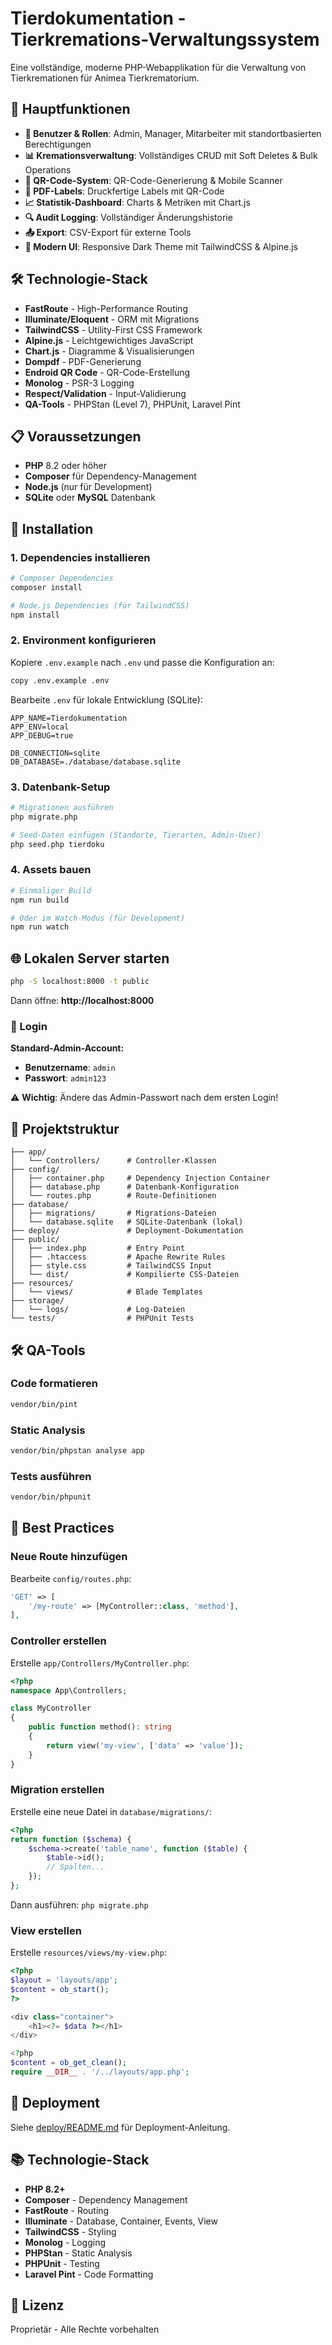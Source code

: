 # Tierdokumentation - Tierkremations-Verwaltungssystem

Eine vollständige, moderne PHP-Webapplikation für die Verwaltung von Tierkremationen für Animea Tierkrematorium.

## 🚀 Hauptfunktionen

- **🔐 Benutzer & Rollen**: Admin, Manager, Mitarbeiter mit standortbasierten Berechtigungen
- **📊 Kremationsverwaltung**: Vollständiges CRUD mit Soft Deletes & Bulk Operations
- **📱 QR-Code-System**: QR-Code-Generierung & Mobile Scanner
- **📄 PDF-Labels**: Druckfertige Labels mit QR-Code
- **📈 Statistik-Dashboard**: Charts & Metriken mit Chart.js
- **🔍 Audit Logging**: Vollständiger Änderungshistorie
- **📤 Export**: CSV-Export für externe Tools
- **🎨 Modern UI**: Responsive Dark Theme mit TailwindCSS & Alpine.js

## 🛠️ Technologie-Stack

- **FastRoute** - High-Performance Routing
- **Illuminate/Eloquent** - ORM mit Migrations
- **TailwindCSS** - Utility-First CSS Framework
- **Alpine.js** - Leichtgewichtiges JavaScript
- **Chart.js** - Diagramme & Visualisierungen
- **Dompdf** - PDF-Generierung
- **Endroid QR Code** - QR-Code-Erstellung
- **Monolog** - PSR-3 Logging
- **Respect/Validation** - Input-Validierung
- **QA-Tools** - PHPStan (Level 7), PHPUnit, Laravel Pint

## 📋 Voraussetzungen

- **PHP** 8.2 oder höher
- **Composer** für Dependency-Management
- **Node.js** (nur für Development)
- **SQLite** oder **MySQL** Datenbank

## 🔧 Installation

### 1. Dependencies installieren

```bash
# Composer Dependencies
composer install

# Node.js Dependencies (für TailwindCSS)
npm install
```

### 2. Environment konfigurieren

Kopiere `.env.example` nach `.env` und passe die Konfiguration an:

```bash
copy .env.example .env
```

Bearbeite `.env` für lokale Entwicklung (SQLite):

```env
APP_NAME=Tierdokumentation
APP_ENV=local
APP_DEBUG=true

DB_CONNECTION=sqlite
DB_DATABASE=./database/database.sqlite
```

### 3. Datenbank-Setup

```bash
# Migrationen ausführen
php migrate.php

# Seed-Daten einfügen (Standorte, Tierarten, Admin-User)
php seed.php tierdoku
```

### 4. Assets bauen

```bash
# Einmaliger Build
npm run build

# Oder im Watch-Modus (für Development)
npm run watch
```

## 🌐 Lokalen Server starten

```bash
php -S localhost:8000 -t public
```

Dann öffne: **http://localhost:8000**

### 🔑 Login

**Standard-Admin-Account:**
- **Benutzername**: `admin`
- **Passwort**: `admin123`

⚠️ **Wichtig**: Ändere das Admin-Passwort nach dem ersten Login!

## 📁 Projektstruktur

```
├── app/
│   └── Controllers/      # Controller-Klassen
├── config/
│   ├── container.php     # Dependency Injection Container
│   ├── database.php      # Datenbank-Konfiguration
│   └── routes.php        # Route-Definitionen
├── database/
│   ├── migrations/       # Migrations-Dateien
│   └── database.sqlite   # SQLite-Datenbank (lokal)
├── deploy/               # Deployment-Dokumentation
├── public/
│   ├── index.php         # Entry Point
│   ├── .htaccess         # Apache Rewrite Rules
│   ├── style.css         # TailwindCSS Input
│   └── dist/             # Kompilierte CSS-Dateien
├── resources/
│   └── views/            # Blade Templates
├── storage/
│   └── logs/             # Log-Dateien
└── tests/                # PHPUnit Tests
```

## 🛠️ QA-Tools

### Code formatieren

```bash
vendor/bin/pint
```

### Static Analysis

```bash
vendor/bin/phpstan analyse app
```

### Tests ausführen

```bash
vendor/bin/phpunit
```

## 📝 Best Practices

### Neue Route hinzufügen

Bearbeite `config/routes.php`:

```php
'GET' => [
    '/my-route' => [MyController::class, 'method'],
],
```

### Controller erstellen

Erstelle `app/Controllers/MyController.php`:

```php
<?php
namespace App\Controllers;

class MyController
{
    public function method(): string
    {
        return view('my-view', ['data' => 'value']);
    }
}
```

### Migration erstellen

Erstelle eine neue Datei in `database/migrations/`:

```php
<?php
return function ($schema) {
    $schema->create('table_name', function ($table) {
        $table->id();
        // Spalten...
    });
};
```

Dann ausführen: `php migrate.php`

### View erstellen

Erstelle `resources/views/my-view.php`:

```php
<?php
$layout = 'layouts/app';
$content = ob_start();
?>

<div class="container">
    <h1><?= $data ?></h1>
</div>

<?php
$content = ob_get_clean();
require __DIR__ . '/../layouts/app.php';
```

## 🚢 Deployment

Siehe [deploy/README.md](deploy/README.md) für Deployment-Anleitung.

## 📚 Technologie-Stack

- **PHP 8.2+**
- **Composer** - Dependency Management
- **FastRoute** - Routing
- **Illuminate** - Database, Container, Events, View
- **TailwindCSS** - Styling
- **Monolog** - Logging
- **PHPStan** - Static Analysis
- **PHPUnit** - Testing
- **Laravel Pint** - Code Formatting

## 📄 Lizenz

Proprietär - Alle Rechte vorbehalten

